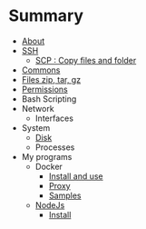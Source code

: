 # Summary

* [About](README.md)
* [SSH](ssh.md)
   * [SCP : Copy files and folder](scp__copy_files_and_folder.md)
* [Commons](commons.md)
* [Files zip, tar, gz](files_zip_tar_gz.md)
* [Permissions](permissions.md)
* Bash Scripting
* Network
   * Interfaces
* System
   * [Disk](disk.md)
   * Processes
* My programs
   * Docker
       * [Install and use](docker_install.md)
       * [Proxy](docker_proxy.md)
       * [Samples](prgms_docker_samples.md)
   * [NodeJs](node_js_npm.md)
       * [Install](nodejs_install.md)

